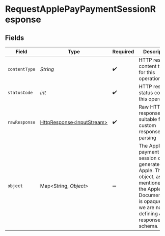 # RequestApplePayPaymentSessionResponse


## Fields

| Field                                                                                                                                                                 | Type                                                                                                                                                                  | Required                                                                                                                                                              | Description                                                                                                                                                           |
| --------------------------------------------------------------------------------------------------------------------------------------------------------------------- | --------------------------------------------------------------------------------------------------------------------------------------------------------------------- | --------------------------------------------------------------------------------------------------------------------------------------------------------------------- | --------------------------------------------------------------------------------------------------------------------------------------------------------------------- |
| `contentType`                                                                                                                                                         | *String*                                                                                                                                                              | :heavy_check_mark:                                                                                                                                                    | HTTP response content type for this operation                                                                                                                         |
| `statusCode`                                                                                                                                                          | *int*                                                                                                                                                                 | :heavy_check_mark:                                                                                                                                                    | HTTP response status code for this operation                                                                                                                          |
| `rawResponse`                                                                                                                                                         | [HttpResponse\<InputStream>](https://docs.oracle.com/en/java/javase/11/docs/api/java.net.http/java/net/http/HttpResponse.html)                                        | :heavy_check_mark:                                                                                                                                                    | Raw HTTP response; suitable for custom response parsing                                                                                                               |
| `object`                                                                                                                                                              | Map\<String, *Object*>                                                                                                                                                | :heavy_minus_sign:                                                                                                                                                    | The Apple Pay payment session object generated by Apple. This object, as mentioned in the Apple's Documentation, is opaque, so we are not defining a response schema. |